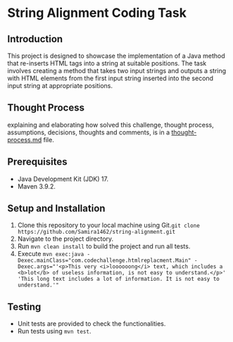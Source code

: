# String Alignment Coding Task

## Introduction

This project is designed to showcase the implementation of a Java method that re-inserts HTML tags
into a string at suitable positions. The task involves creating a method that takes two input
strings and outputs a string with HTML elements from the first input string inserted into the
second input string at appropriate positions.

## Thought Process

explaining and elaborating how solved this challenge, thought process, assumptions, decisions, thoughts and comments, is in a [thought-process.md](doc/thought-process.md)  file.

## Prerequisites
- Java Development Kit (JDK) 17.
- Maven 3.9.2.

## Setup and Installation
1. Clone this repository to your local machine using Git.`git clone https://github.com/Samira1462/string-alignment.git`
2. Navigate to the project directory.
3. Run `mvn clean install` to build the project and run all tests.
4. Execute `mvn exec:java -Dexec.mainClass="com.codechallenge.htmlreplacment.Main" -Dexec.args="'<p>This very <i>loooooong</i> text, which includes a <b>lot</b> of useless information, is not easy to understand.</p>' 'This long text includes a lot of information. It is not easy to understand.'"`


## Testing
- Unit tests are provided to check the functionalities.
- Run tests using `mvn test`.